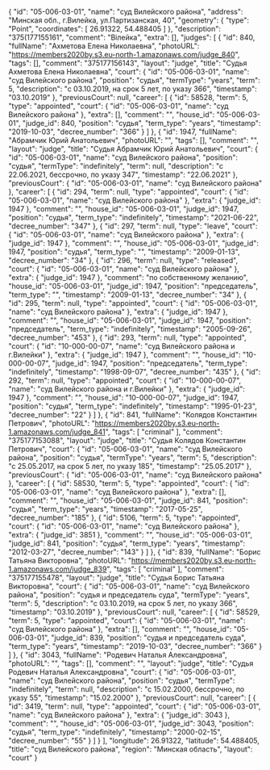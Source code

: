{
    "id": "05-006-03-01",
    "name": "суд Вилейского района",
    "address": "Минская обл., г.Вилейка, ул.Партизанская, 40",
    "geometry": {
        "type": "Point",
        "coordinates": [
            26.91322,
            54.488405
        ]
    },
    "description": "375(177155161",
    "comment": "Вілейка",
    "extra": [],
    "judges": [
        {
            "id": 840,
            "fullName": "Ахметова Елена Николаевна",
            "photoURL": "https://members2020by.s3.eu-north-1.amazonaws.com/judge_840",
            "tags": [],
            "comment": "375177156143",
            "layout": "judge",
            "title": "Судья Ахметова Елена Николаевна",
            "court": {
                "id": "05-006-03-01",
                "name": "суд Вилейского района",
                "position": "судья",
                "termType": "years",
                "term": 5,
                "description": "c 03.10.2019, на срок 5 лет, по указу 366",
                "timestamp": "03.10.2019"
            },
            "previousCourt": null,
            "career": [
                {
                    "id": 58528,
                    "term": 5,
                    "type": "appointed",
                    "court": {
                        "id": "05-006-03-01",
                        "name": "суд Вилейского района"
                    },
                    "extra": [],
                    "comment": "",
                    "house_id": "05-006-03-01",
                    "judge_id": 840,
                    "position": "судья",
                    "term_type": "years",
                    "timestamp": "2019-10-03",
                    "decree_number": "366"
                }
            ]
        },
        {
            "id": 1947,
            "fullName": "Абрамчик Юрий Анатольевич",
            "photoURL": "",
            "tags": [],
            "comment": "",
            "layout": "judge",
            "title": "Судья Абрамчик Юрий Анатольевич",
            "court": {
                "id": "05-006-03-01",
                "name": "суд Вилейского района",
                "position": "судья",
                "termType": "indefinitely",
                "term": null,
                "description": "c 22.06.2021, бессрочно, по указу 347",
                "timestamp": "22.06.2021"
            },
            "previousCourt": {
                "id": "05-006-03-01",
                "name": "суд Вилейского района"
            },
            "career": [
                {
                    "id": 294,
                    "term": null,
                    "type": "appointed",
                    "court": {
                        "id": "05-006-03-01",
                        "name": "суд Вилейского района"
                    },
                    "extra": {
                        "judge_id": 1947
                    },
                    "comment": "",
                    "house_id": "05-006-03-01",
                    "judge_id": 1947,
                    "position": "судья",
                    "term_type": "indefinitely",
                    "timestamp": "2021-06-22",
                    "decree_number": "347"
                },
                {
                    "id": 297,
                    "term": null,
                    "type": "leave",
                    "court": {
                        "id": "05-006-03-01",
                        "name": "суд Вилейского района"
                    },
                    "extra": {
                        "judge_id": 1947
                    },
                    "comment": "",
                    "house_id": "05-006-03-01",
                    "judge_id": 1947,
                    "position": "судья",
                    "term_type": "",
                    "timestamp": "2009-01-13",
                    "decree_number": "34"
                },
                {
                    "id": 296,
                    "term": null,
                    "type": "released",
                    "court": {
                        "id": "05-006-03-01",
                        "name": "суд Вилейского района"
                    },
                    "extra": {
                        "judge_id": 1947
                    },
                    "comment": "по собственному желанию",
                    "house_id": "05-006-03-01",
                    "judge_id": 1947,
                    "position": "председатель",
                    "term_type": "",
                    "timestamp": "2009-01-13",
                    "decree_number": "34"
                },
                {
                    "id": 295,
                    "term": null,
                    "type": "appointed",
                    "court": {
                        "id": "05-006-03-01",
                        "name": "суд Вилейского района"
                    },
                    "extra": {
                        "judge_id": 1947
                    },
                    "comment": "",
                    "house_id": "05-006-03-01",
                    "judge_id": 1947,
                    "position": "председатель",
                    "term_type": "indefinitely",
                    "timestamp": "2005-09-26",
                    "decree_number": "453"
                },
                {
                    "id": 293,
                    "term": null,
                    "type": "appointed",
                    "court": {
                        "id": "10-000-00-07",
                        "name": "суд Вилейского района и г.Вилейки"
                    },
                    "extra": {
                        "judge_id": 1947
                    },
                    "comment": "",
                    "house_id": "10-000-00-07",
                    "judge_id": 1947,
                    "position": "председатель",
                    "term_type": "indefinitely",
                    "timestamp": "1998-09-07",
                    "decree_number": "435"
                },
                {
                    "id": 292,
                    "term": null,
                    "type": "appointed",
                    "court": {
                        "id": "10-000-00-07",
                        "name": "суд Вилейского района и г.Вилейки"
                    },
                    "extra": {
                        "judge_id": 1947
                    },
                    "comment": "",
                    "house_id": "10-000-00-07",
                    "judge_id": 1947,
                    "position": "судья",
                    "term_type": "indefinitely",
                    "timestamp": "1995-01-23",
                    "decree_number": "22"
                }
            ]
        },
        {
            "id": 841,
            "fullName": "Колядов Константин Петрович",
            "photoURL": "https://members2020by.s3.eu-north-1.amazonaws.com/judge_841",
            "tags": [
                "criminal"
            ],
            "comment": "375177153088",
            "layout": "judge",
            "title": "Судья Колядов Константин Петрович",
            "court": {
                "id": "05-006-03-01",
                "name": "суд Вилейского района",
                "position": "судья",
                "termType": "years",
                "term": 5,
                "description": "c 25.05.2017, на срок 5 лет, по указу 185",
                "timestamp": "25.05.2017"
            },
            "previousCourt": {
                "id": "05-006-03-01",
                "name": "суд Вилейского района"
            },
            "career": [
                {
                    "id": 58530,
                    "term": 5,
                    "type": "appointed",
                    "court": {
                        "id": "05-006-03-01",
                        "name": "суд Вилейского района"
                    },
                    "extra": [],
                    "comment": "",
                    "house_id": "05-006-03-01",
                    "judge_id": 841,
                    "position": "судья",
                    "term_type": "years",
                    "timestamp": "2017-05-25",
                    "decree_number": "185"
                },
                {
                    "id": 5106,
                    "term": 5,
                    "type": "appointed",
                    "court": {
                        "id": "05-006-03-01",
                        "name": "суд Вилейского района"
                    },
                    "extra": {
                        "judge_id": 3851
                    },
                    "comment": "",
                    "house_id": "05-006-03-01",
                    "judge_id": 841,
                    "position": "судья",
                    "term_type": "years",
                    "timestamp": "2012-03-27",
                    "decree_number": "143"
                }
            ]
        },
        {
            "id": 839,
            "fullName": "Борис Татьяна Викторовна",
            "photoURL": "https://members2020by.s3.eu-north-1.amazonaws.com/judge_839",
            "tags": [
                "criminal"
            ],
            "comment": "375177155478",
            "layout": "judge",
            "title": "Судья Борис Татьяна Викторовна",
            "court": {
                "id": "05-006-03-01",
                "name": "суд Вилейского района",
                "position": "судья и председатель суда",
                "termType": "years",
                "term": 5,
                "description": "c 03.10.2019, на срок 5 лет, по указу 366",
                "timestamp": "03.10.2019"
            },
            "previousCourt": null,
            "career": [
                {
                    "id": 58529,
                    "term": 5,
                    "type": "appointed",
                    "court": {
                        "id": "05-006-03-01",
                        "name": "суд Вилейского района"
                    },
                    "extra": [],
                    "comment": "",
                    "house_id": "05-006-03-01",
                    "judge_id": 839,
                    "position": "судья и председатель суда",
                    "term_type": "years",
                    "timestamp": "2019-10-03",
                    "decree_number": "366"
                }
            ]
        },
        {
            "id": 3043,
            "fullName": "Родевич Наталья Александровна",
            "photoURL": "",
            "tags": [],
            "comment": "",
            "layout": "judge",
            "title": "Судья Родевич Наталья Александровна",
            "court": {
                "id": "05-006-03-01",
                "name": "суд Вилейского района",
                "position": "судья",
                "termType": "indefinitely",
                "term": null,
                "description": "c 15.02.2000, бессрочно, по указу 55",
                "timestamp": "15.02.2000"
            },
            "previousCourt": null,
            "career": [
                {
                    "id": 3419,
                    "term": null,
                    "type": "appointed",
                    "court": {
                        "id": "05-006-03-01",
                        "name": "суд Вилейского района"
                    },
                    "extra": {
                        "judge_id": 3043
                    },
                    "comment": "",
                    "house_id": "05-006-03-01",
                    "judge_id": 3043,
                    "position": "судья",
                    "term_type": "indefinitely",
                    "timestamp": "2000-02-15",
                    "decree_number": "55"
                }
            ]
        }
    ],
    "longitude": 26.91322,
    "latitude": 54.488405,
    "title": "суд Вилейского района",
    "region": "Минская область",
    "layout": "court"
}